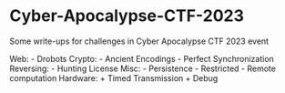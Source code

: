# Cyber-Apocalypse-CTF-2023
Some write-ups for challenges in Cyber Apocalypse CTF 2023 event


Web:
    - Drobots
Crypto:
    - Ancient Encodings
    - Perfect Synchronization
Reversing:
    - Hunting License
Misc:
    - Persistence 
    - Restricted 
    - Remote computation
Hardware:
    + Timed Transmission
    + Debug
